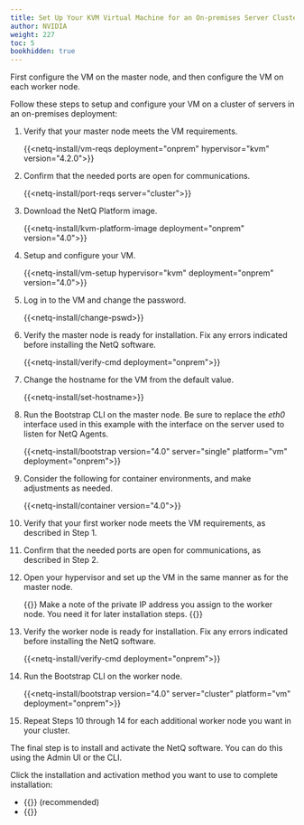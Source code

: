 ```yaml
---
title: Set Up Your KVM Virtual Machine for an On-premises Server Cluster
author: NVIDIA
weight: 227
toc: 5
bookhidden: true
---
```

First configure the VM on the master node, and then configure the VM on each worker node.

Follow these steps to setup and configure your VM on a cluster of servers in an on-premises deployment:

1. Verify that your master node meets the VM requirements.

    {{<netq-install/vm-reqs deployment="onprem" hypervisor="kvm" version="4.2.0">}}

2. Confirm that the needed ports are open for communications.

    {{<netq-install/port-reqs server="cluster">}}

3. Download the NetQ Platform image.

    {{<netq-install/kvm-platform-image deployment="onprem" version="4.0">}}

4. Setup and configure your VM.

    {{<netq-install/vm-setup hypervisor="kvm" deployment="onprem" version="4.0">}}

5. Log in to the VM and change the password.

    {{<netq-install/change-pswd>}}
6. Verify the master node is ready for installation. Fix any errors indicated before installing the NetQ software.

    {{<netq-install/verify-cmd deployment="onprem">}}

7. Change the hostname for the VM from the default value.

    {{<netq-install/set-hostname>}}

8. Run the Bootstrap CLI on the master node. Be sure to replace the *eth0* interface used in this example with the interface on the server used to listen for NetQ Agents.

    {{<netq-install/bootstrap version="4.0" server="single" platform="vm" deployment="onprem">}}

9. Consider the following for container environments, and make adjustments as needed.

    {{<netq-install/container version="4.0">}}

10. Verify that your first worker node meets the VM requirements, as described in Step 1.

11. Confirm that the needed ports are open for communications, as described in Step 2.

12. Open your hypervisor and set up the VM in the same manner as for the master node.

    {{<notice note>}}
Make a note of the private IP address you assign to the worker node. You need it for later installation steps.
    {{</notice>}}

13. Verify the worker node is ready for installation. Fix any errors indicated before installing the NetQ software.

    {{<netq-install/verify-cmd deployment="onprem">}}

14. Run the Bootstrap CLI on the worker node.

    {{<netq-install/bootstrap version="4.0" server="cluster" platform="vm" deployment="onprem">}}

15. Repeat Steps 10 through 14 for each additional worker node you want in your cluster.

The final step is to install and activate the NetQ software. You can do this using the Admin UI or the CLI.

Click the installation and activation method you want to use to complete installation:

- {{<link title="Install NetQ Using the Admin UI" text="Use the Admin UI">}} (recommended)
- {{<link title="Install NetQ Using the CLI" text="Use the CLI">}}

